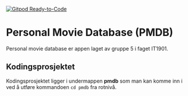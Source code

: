 [![Gitpod Ready-to-Code](https://img.shields.io/badge/Gitpod-Ready--to--Code-blue?logo=gitpod)](https://gitpod.stud.ntnu.no/#https://gitlab.stud.idi.ntnu.no/it1901/groups-2021/gr2105/gr2105.git)

# Personal Movie Database (PMDB)

Personal movie database er appen laget av gruppe 5 i faget IT1901.

## Kodingsprosjektet

Kodingsprosjektet ligger i undermappen **pmdb** som man kan komme inn i ved å utføre kommandoen `cd pmdb` fra rotnivå.
